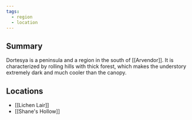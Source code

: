 ```yaml
---
tags:
  - region
  - location
---
```

## Summary

Dortesya is a peninsula and a region in the south of [[Arvendor]]. It is characterized by rolling hills with thick forest, which makes the understory extremely dark and much cooler than the canopy.
## Locations
- [[Lichen Lair]]
- [[Shane's Hollow]]